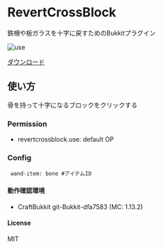 # RevertCrossBlock
鉄柵や板ガラスを十字に戻すためのBukkitプラグイン

![use](images/use.gif)

[ダウンロード](https://github.com/mc-nekoneko/RevertCrossBlock/releases/latest/download/RevertCrossBlock.jar)

## 使い方
 骨を持って十字になるブロックをクリックする
### Permission
 * revertcrossblock.use: default OP
### Config

     wand-item: bone #アイテムID
     
#### 動作確認環境
 * CraftBukkit git-Bukkit-dfa7583 (MC: 1.13.2)

#### License
MIT
